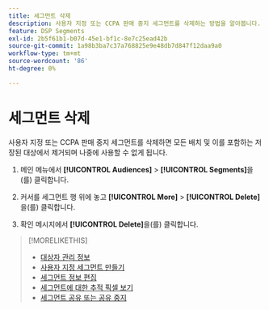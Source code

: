 ```yaml
---
title: 세그먼트 삭제
description: 사용자 지정 또는 CCPA 판매 중지 세그먼트를 삭제하는 방법을 알아봅니다.
feature: DSP Segments
exl-id: 2b5f61b1-b07d-45e1-bf1c-8e7c25ead42b
source-git-commit: 1a98b3ba7c37a768825e9e48db7d847f12daa9a0
workflow-type: tm+mt
source-wordcount: '86'
ht-degree: 0%

---
```


# 세그먼트 삭제

사용자 지정 또는 CCPA 판매 중지 세그먼트를 삭제하면 모든 배치 및 이를 포함하는 저장된 대상에서 제거되며 나중에 사용할 수 없게 됩니다.

1. 메인 메뉴에서 **[!UICONTROL Audiences]** > **[!UICONTROL Segments]**&#x200B;을(를) 클릭합니다.

1. 커서를 세그먼트 행 위에 놓고 **[!UICONTROL More]** > **[!UICONTROL Delete]**&#x200B;을(를) 클릭합니다.

1. 확인 메시지에서 **[!UICONTROL Delete]**&#x200B;을(를) 클릭합니다.

>[!MORELIKETHIS]
>
>* [대상자 관리 정보](audience-about.md)
>* [사용자 지정 세그먼트 만들기](custom-segment-create.md)
>* [세그먼트 정보 편집](segment-edit.md)
>* [세그먼트에 대한 추적 픽셀 보기](segment-view-pixels.md)
>* [세그먼트 공유 또는 공유 중지](segment-share.md)
